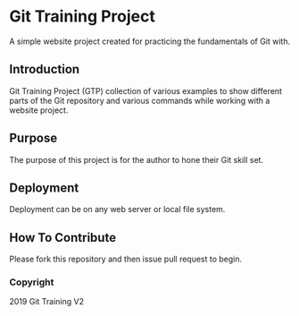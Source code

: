 # Git Training Project

A simple website project created for practicing the fundamentals of Git with.

## Introduction 

Git Training Project (GTP) collection of various examples to show different parts of the Git repository  and various commands while working with a website project.

## Purpose

The purpose of this project is for the author to hone their Git skill set.

## Deployment

Deployment can be on any web server or local file system.

## How To Contribute 

Please fork this repository and then issue pull request to begin.

### Copyright

2019 Git Training V2
